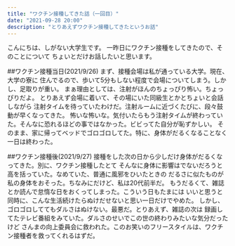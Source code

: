 ```yaml
---
title: "ワクチン接種してきた話（一回目）"
date: "2021-09-28 20:00"
description: "とりあえずワクチン接種してきたというお話"
---
```


こんにちは、しがない大学生です。
一昨日にワクチン接種をしてきたので、そのことについて
ちょいとだけお話したいと思います。

##ワクチン接種当日(2021/9/26)
まず、接種会場は私が通っている大学。現在、大学の寮に
住んでるので、歩いて5分もしない程度で会場についてしまう。しかし、足取りが重い。
まぁ理由としては、注射がほんのちょっぴり怖い。ちょっぴりだよ。
とりあえず会場に着いて、その場にいた同級生とかとちょいと会話しながら
注射タイムを待っていたわけだ。注射ルームに近づくたびに、段々鼓動が早くなってきた。
怖いな怖いな。気付いたらもう注射タイムが終わっていた。そんなに恐れるほどの事ではなかった。ビビってた自分が恥ずかしい。
そのまま、家に帰ってベッドでゴロゴロしてた。特に、身体がだるくなることなく一日は終わった。

##ワクチン接種後(2021/9/27)
接種をした次の日から少しだけ身体がだるくなってきた。別に、ワクチン接種したとて
そんなに身体に影響はでないだろうと高を括っていた。なめていた、普通に風邪をひいたときの
だるさに似たものが私の身体をおそった。ちなみにだけど、私は20代前半だ。
もうだるくて、雑誌とか読んで怠惰な日をおくってしまった。こういう日もたまには
いいと思うと同時に、こんな生活続けたらぬけだせないと思い一日だけでやめた。
しかし、ゴロゴロしててもダルさはぬけない。最悪だ。とりあえず、雑誌の次は
録画してたテレビ番組をみていた。ダルさのせいでこの世の終わりみたいな気分だったけど
さんまの向上委員会に救われた。このお笑いのフリースタイルは、ワクチン接種者を救ってくれるはずだ。